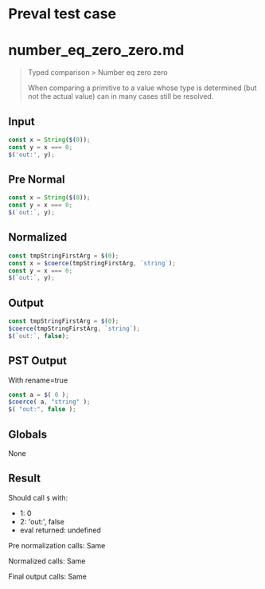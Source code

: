 # Preval test case

# number_eq_zero_zero.md

> Typed comparison > Number eq zero zero
>
> When comparing a primitive to a value whose type is determined (but not the actual value) can in many cases still be resolved.

## Input

`````js filename=intro
const x = String($(0));
const y = x === 0;
$('out:', y);
`````

## Pre Normal


`````js filename=intro
const x = String($(0));
const y = x === 0;
$(`out:`, y);
`````

## Normalized


`````js filename=intro
const tmpStringFirstArg = $(0);
const x = $coerce(tmpStringFirstArg, `string`);
const y = x === 0;
$(`out:`, y);
`````

## Output


`````js filename=intro
const tmpStringFirstArg = $(0);
$coerce(tmpStringFirstArg, `string`);
$(`out:`, false);
`````

## PST Output

With rename=true

`````js filename=intro
const a = $( 0 );
$coerce( a, "string" );
$( "out:", false );
`````

## Globals

None

## Result

Should call `$` with:
 - 1: 0
 - 2: 'out:', false
 - eval returned: undefined

Pre normalization calls: Same

Normalized calls: Same

Final output calls: Same
